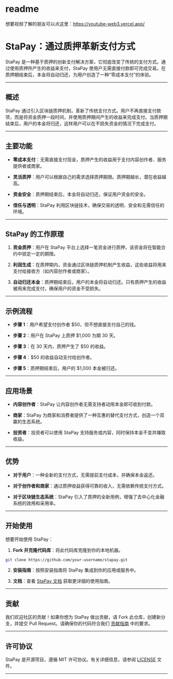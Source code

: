 # readme
想要视频了解的朋友可以点这里：https://youtube-web3.vercel.app/ 

# **StaPay：通过质押革新支付方式**

StaPay 是一种基于质押的创新支付解决方案，它彻底改变了传统的支付方式。通过使用质押所产生的收益来支付，StaPay 使用户无需直接付款即可完成交易。在质押期结束后，本金将自动归还，为用户创造了一种“零成本支付”的体验。

---

## **概述**

StaPay 通过引入区块链质押机制，革新了传统支付方式。用户不再直接支付款项，而是将资金质押一段时间，并使用质押期间产生的收益来完成支付。当质押期结束后，用户的本金将归还，这样用户可以在不损失资金的情况下完成支付。

---

## **主要功能**

- **零成本支付**：无需直接支付现金，质押产生的收益用于支付内容创作者、服务提供者或商家。
  
- **灵活质押**：用户可以根据自己的需求选择质押期限。质押期越长，潜在收益越高。
  
- **资金安全**：质押期结束后，本金将自动归还，保证用户资金的安全。
  
- **信任与透明**：StaPay 利用区块链技术，确保交易的透明、安全和无需信任的环境。

---

## **StaPay 的工作原理**

1. **资金质押**：用户在 StaPay 平台上选择一笔资金进行质押，该资金将在智能合约中锁定一定的期限。

2. **利润生成**：在质押期内，资金通过区块链质押机制产生收益，这些收益将用来支付给接收方（如内容创作者或商家）。

3. **自动归还本金**：质押期结束后，用户的本金将自动归还。只有质押产生的收益被用来完成支付，确保用户的资金不受损失。

---

## **示例流程**

- **步骤 1**：用户希望支付创作者 $50，但不想直接支付自己的钱。
  
- **步骤 2**：用户在 StaPay 上质押 $1,000 为期 30 天。
  
- **步骤 3**：在 30 天内，质押产生了 $50 的收益。
  
- **步骤 4**：$50 的收益自动支付给创作者。
  
- **步骤 5**：质押期结束后，用户的 $1,000 本金被归还。

---

## **应用场景**

- **内容创作者**：StaPay 让内容创作者无需支持者动用本金即可收到付款。
  
- **商家**：StaPay 为商家和消费者提供了一种互惠的替代支付方式，创造一个双赢的生态系统。
  
- **投资者**：投资者可以使用 StaPay 支持服务或内容，同时保持本金不变并赚取收益。

---

## **优势**

- **对于用户**：一种全新的支付方式，无需提前支付成本，并确保本金返还。
  
- **对于创作者和商家**：通过质押收益获得可靠的收入，无需依赖传统支付方式。
  
- **对于区块链生态系统**：StaPay 引入了质押的全新用例，增强了去中心化金融系统的效用和采用率。

---

## **开始使用**

想要开始使用 StaPay：

1. **Fork 并克隆代码库**：将此代码库克隆到你的本地机器。

```bash
git clone https://github.com/your-username/stapay.git
```

2. **安装指南**：按照安装指南将 StaPay 集成到你的应用或服务中。

3. **文档**：查看 [StaPay 文档](./docs) 获取更详细的使用指南。

---

## **贡献**

我们欢迎社区的贡献！如果你想为 StaPay 做出贡献，请 Fork 此仓库，创建新分支，并提交 Pull Request。请确保你的代码符合我们 [贡献指南](./CONTRIBUTING.md) 中的要求。

---

## **许可协议**

StaPay 是开源项目，遵循 MIT 许可协议。有关详细信息，请参阅 [LICENSE](./LICENSE) 文件。

---
